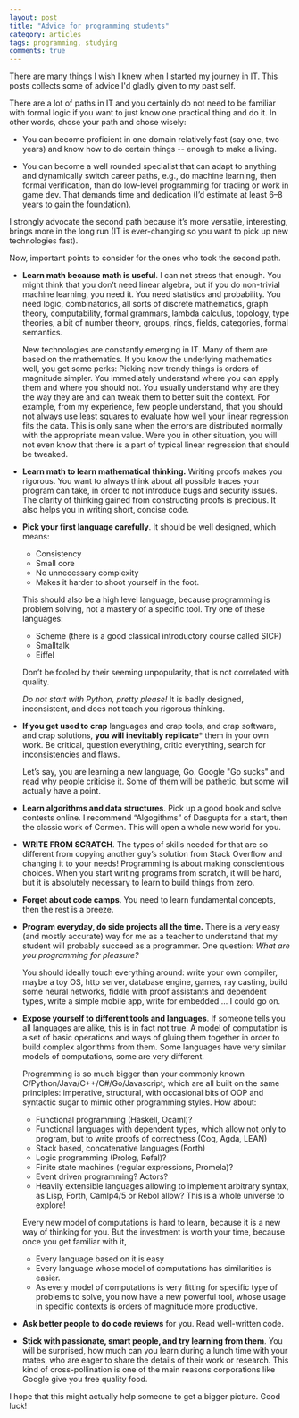 ```yaml
---
layout: post
title: "Advice for programming students"
category: articles
tags: programming, studying
comments: true
---
```


There are many things I wish I knew when I started my journey in IT. This posts
collects some of advice I'd gladly given to my past self.

There are a lot of paths in IT and you certainly do not need to be familiar with
formal logic if you want to just know one practical thing and do it. In other
words, chose your path and chose wisely:

* You can become proficient in one domain relatively fast (say one, two years)
  and know how to do certain things -- enough to make a living.
 
* You can become a well rounded specialist that can adapt to anything and
  dynamically switch career paths, e.g., do machine learning, then formal
  verification, than do low-level programming for trading or work in game dev.
  That demands time and dedication (I’d estimate at least 6–8 years to gain the
  foundation).
 
I strongly advocate the second path because it’s more versatile, interesting,
brings more in the long run (IT is ever-changing so you want to pick up new
technologies fast).

Now, important points to consider for the ones who took the second path.

* **Learn math because math is useful**. I can not stress that enough. You might
  think that you don’t need linear algebra, but if you do non-trivial machine
  learning, you need it. You need statistics and probability. You need logic,
  combinatorics, all sorts of discrete mathematics, graph theory, computability,
  formal grammars, lambda calculus, topology, type theories, a bit of number
  theory, groups, rings, fields, categories, formal semantics.

  New technologies are constantly emerging in IT. Many of them are based on the
  mathematics. If you know the underlying mathematics well, you get some perks:
  Picking new trendy things is orders of magnitude simpler. You immediately
  understand where you can apply them and where you should not. You usually
  understand why are they the way they are and can tweak them to better suit the
  context. For example, from my experience, few people understand, that you
  should not always use least squares to evaluate how well your linear
  regression fits the data. This is only sane when the errors are distributed
  normally with the appropriate mean value. Were you in other situation, you
  will not even know that there is a part of typical linear regression that
  should be tweaked.
 
* **Learn math to learn mathematical thinking.** Writing proofs makes you rigorous.
  You want to always think about all possible traces your program can take, in
  order to not introduce bugs and security issues. The clarity of thinking
  gained from constructing proofs is precious. It also helps you in writing
  short, concise code.
 
* **Pick your first language carefully**. It should be well designed, which means:
    * Consistency
    * Small core
    * No unnecessary complexity
    * Makes it harder to shoot yourself in the foot.

  This should also be a high level language, because programming is problem
  solving, not a mastery of a specific tool. Try one of these languages:
    * Scheme (there is a good classical introductory course called SICP)
    * Smalltalk
    * Eiffel

   Don’t be fooled by their seeming unpopularity, that is not correlated with
   quality.

   *Do not start with Python, pretty please!* It is badly designed,
   inconsistent, and does not teach you rigorous thinking. 
 
* **If you get used to crap** languages and crap tools, and crap software, and
  crap solutions, **you will inevitably replicate*** them in your own work. Be
  critical, question everything, critic everything, search for inconsistencies
  and flaws.

  Let’s say, you are learning a new language, Go. Google "Go sucks" and read why
  people criticise it. Some of them will be pathetic, but some will actually
  have a point.

* **Learn algorithms and data structures**. Pick up a good book and solve
  contests online. I recommend “Algogithms” of Dasgupta for a start, then the
  classic work of Cormen. This will open a whole new world for you.

* **WRITE FROM SCRATCH**. The types of skills needed for that are so different
  from copying another guy’s solution from Stack Overflow and changing it to
  your needs! Programming is about making conscientious choices. When you start
  writing programs from scratch, it will be hard, but it is absolutely necessary
  to learn to build things from zero.
 
 
* **Forget about code camps**. You need to learn fundamental concepts, then the
   rest is a breeze.

* **Program everyday, do side projects all the time.** There is a very easy (and
  mostly accurate) way for me as a teacher to understand that my student will
  probably succeed as a programmer. One question: *What are you programming for
  pleasure?*

  You should ideally touch everything around: write your own compiler, maybe a
  toy OS, http server, database engine, games, ray casting, build some neural
  networks, fiddle with proof assistants and dependent types, write a simple
  mobile app, write for embedded ... I could go on.

* **Expose yourself to different tools and languages**.  If someone tells you
  all languages are alike, this is in fact not true. A model of computation is a
  set of basic operations and ways of gluing them together in order to build
  complex algorithms from them. Some languages have very similar models of
  computations, some are very different.

   Programming is so much bigger than your commonly known
   C/Python/Java/C++/C#/Go/Javascript, which are all built on the same
   principles: imperative, structural, with occasional bits of OOP and syntactic
   sugar to mimic other programming styles. How about:
    * Functional programming (Haskell, Ocaml)?
    * Functional languages with dependent types, which allow not only to program, but to write proofs of correctness (Coq, Agda, LEAN)
    * Stack based, concatenative languages (Forth)
    * Logic programming (Prolog, Refal)?
    * Finite state machines (regular expressions, Promela)?
    * Event driven programming? Actors?
    * Heavily extensible languages allowing to implement arbitrary syntax, as Lisp, Forth, Camlp4/5 or Rebol allow? This is a whole universe to explore!

  Every new model of computations is hard to learn, because it is a new way of
  thinking for you. But the investment is worth your time, because once you get
  familiar with it,

    * Every language based on it is easy
    * Every language whose model of computations has similarities is easier.
    * As every model of computations is very fitting for specific type of problems to solve, you now have a new powerful tool, whose usage in specific contexts is orders of magnitude more productive.

* **Ask better people to do code reviews** for you. Read well-written code.
* **Stick with passionate, smart people, and try learning from them**. You will
  be surprised, how much can you learn during a lunch time with your mates, who
  are eager to share the details of their work or research. This kind of
  cross-pollination is one of the main reasons corporations like Google give you
  free quality food.

I hope that this might actually help someone to get a bigger picture. Good luck!
